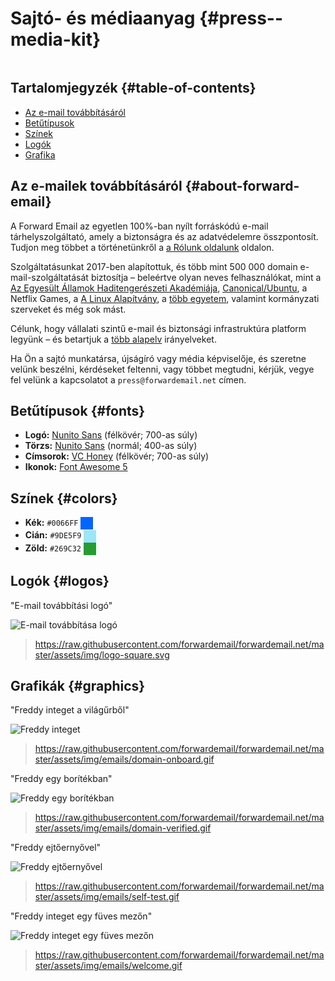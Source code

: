 # Sajtó- és médiaanyag {#press--media-kit}

<img loading="lusta" src="/img/articles/press.webp" alt="" class="lekerekített-lg" />

## Tartalomjegyzék {#table-of-contents}

* [Az e-mail továbbításáról](#about-forward-email)
* [Betűtípusok](#fonts)
* [Színek](#colors)
* [Logók](#logos)
* [Grafika](#graphics)

## Az e-mailek továbbításáról {#about-forward-email}

A Forward Email az egyetlen 100%-ban nyílt forráskódú e-mail tárhelyszolgáltató, amely a biztonságra és az adatvédelemre összpontosít. Tudjon meg többet a történetünkről a [a Rólunk oldalunk](/about) oldalon.

Szolgáltatásunkat 2017-ben alapítottuk, és több mint 500 000 domain e-mail-szolgáltatását biztosítja – beleértve olyan neves felhasználókat, mint a [Az Egyesült Államok Haditengerészeti Akadémiája](/blog/docs/federal-government-email-service-section-889-compliant), [Canonical/Ubuntu](/blog/docs/canonical-ubuntu-email-enterprise-case-study), a Netflix Games, a [A Linux Alapítvány](/blog/docs/linux-foundation-email-enterprise-case-study), a [több egyetem](/blog/docs/alumni-email-forwarding-university-case-study), valamint kormányzati szerveket és még sok mást.

Célunk, hogy vállalati szintű e-mail és biztonsági infrastruktúra platform legyünk – és betartjuk a [több alapelv](https://forwardemail.net/blog/docs/best-quantum-safe-encrypted-email-service#principles) irányelveket.

Ha Ön a sajtó munkatársa, újságíró vagy média képviselője, és szeretne velünk beszélni, kérdéseket feltenni, vagy többet megtudni, kérjük, vegye fel velünk a kapcsolatot a `press@forwardemail.net` címen.

## Betűtípusok {#fonts}

* **Logó:** [Nunito Sans](https://fonts.google.com/specimen/Nunito+Sans) (félkövér; 700-as súly)
* **Törzs:** [Nunito Sans](https://fonts.google.com/specimen/Nunito+Sans) (normál; 400-as súly)
* **Címsorok:** [VC Honey](https://verycoolstudio.com/typefaces/honey) (félkövér; 700-as súly)
* **Ikonok:** [Font Awesome 5](https://fontawesome.com/)

## Színek {#colors}

* **Kék:** `#0066FF` <span style="vertical-align:middle;display:inline-block;padding:10px;background:#0066FF;"></span>
* **Cián:** `#9DE5F9` <span style="vertical-align:middle;display:inline-block;padding:10px;background:#9DE5F9;"></span>
* **Zöld:** `#269C32` <span style="vertical-align:middle;display:inline-block;padding:10px;background:#269C32;"></span>

## Logók {#logos}

"E-mail továbbítási logó"

![E-mail továbbítása logó](https://raw.githubusercontent.com/forwardemail/forwardemail.net/master/assets/img/logo-square.svg)

> <https://raw.githubusercontent.com/forwardemail/forwardemail.net/master/assets/img/logo-square.svg>

## Grafikák {#graphics}

"Freddy integet a világűrből"

![Freddy integet](https://raw.githubusercontent.com/forwardemail/forwardemail.net/master/assets/img/emails/domain-onboard.gif)

> <https://raw.githubusercontent.com/forwardemail/forwardemail.net/master/assets/img/emails/domain-onboard.gif>

"Freddy egy borítékban"

![Freddy egy borítékban](https://raw.githubusercontent.com/forwardemail/forwardemail.net/master/assets/img/emails/domain-verified.gif)

> <https://raw.githubusercontent.com/forwardemail/forwardemail.net/master/assets/img/emails/domain-verified.gif>

"Freddy ejtőernyővel"

![Freddy ejtőernyővel](https://raw.githubusercontent.com/forwardemail/forwardemail.net/master/assets/img/emails/self-test.gif)

> <https://raw.githubusercontent.com/forwardemail/forwardemail.net/master/assets/img/emails/self-test.gif>

"Freddy integet egy füves mezőn"

![Freddy integet egy füves mezőn](https://raw.githubusercontent.com/forwardemail/forwardemail.net/master/assets/img/emails/welcome.gif)

> <https://raw.githubusercontent.com/forwardemail/forwardemail.net/master/assets/img/emails/welcome.gif>
